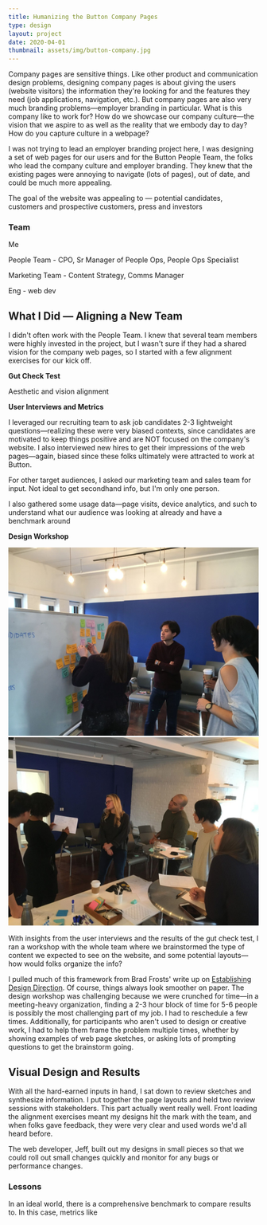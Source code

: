 ```yaml
---
title: Humanizing the Button Company Pages
type: design
layout: project
date: 2020-04-01
thumbnail: assets/img/button-company.jpg
---
```


Company pages are sensitive things. Like other product and communication design problems, designing company pages is about giving the users (website visitors) the information they're looking for and the features they need (job applications, navigation, etc.). But company pages are also very much branding problems—employer branding in particular. What is this company like to work for? How do we showcase our company culture—the vision that we aspire to as well as the reality that we embody day to day? How do you capture culture in a webpage?

I was not trying to lead an employer branding project here, I was designing a set of web pages for our users and for the Button People Team, the folks who lead the company culture and employer branding. They knew that the existing pages were annoying to navigate (lots of pages), out of date, and could be much more appealing.

The goal of the website was appealing to — potential candidates, customers and prospective customers, press and investors

### Team

Me

People Team - CPO, Sr Manager of People Ops, People Ops Specialist

Marketing Team - Content Strategy, Comms Manager

Eng - web dev

## What I Did — Aligning a New Team

I didn't often work with the People Team. I knew that several team members were highly invested in the project, but I wasn't sure if they had a shared vision for the company web pages, so I started with a few alignment exercises for our kick off.

**Gut Check Test** 

Aesthetic and vision alignment

**User Interviews and Metrics**

I leveraged our recruiting team to ask job candidates 2-3 lightweight questions—realizing these were very biased contexts, since candidates are motivated to keep things positive and are NOT focused on the company's website. I also interviewed new hires to get their impressions of the web pages—again, biased since these folks ultimately were attracted to work at Button.

For other target audiences, I asked our marketing team and sales team for input. Not ideal to get secondhand info, but I'm only one person.

I also gathered some usage data—page visits, device analytics, and such to understand what our audience was looking at already and have a benchmark around 

**Design Workshop**

![Grouping website content during a design workshop](/assets/img/button-company-1.jpeg)![Sharing design sketches during a design workshop](/assets/img/button-company-2.jpeg)

With insights from the user interviews and the results of the gut check test, I ran a workshop with the whole team where we brainstormed the type of content we expected to see on the website, and some potential layouts—how would folks organize the info?

I pulled much of this framework from Brad Frosts' write up on [Establishing Design Direction](https://bradfrost.com/blog/post/establishing-design-direction/). Of course, things always look smoother on paper. The design workshop was challenging because we were crunched for time—in a meeting-heavy organization, finding a 2-3 hour block of time for 5-6 people is possibly the most challenging part of my job. I had to reschedule a few times. Additionally, for participants who aren't used to design or creative work, I had to help them frame the problem multiple times, whether by showing examples of web page sketches, or asking lots of prompting questions to get the brainstorm going.

## Visual Design and Results

With all the hard-earned inputs in hand, I sat down to review sketches and synthesize information. I put together the page layouts and held two review sessions with stakeholders. This part actually went really well. Front loading the alignment exercises meant my designs hit the mark with the team, and when folks gave feedback, they were very clear and used words we'd all heard before.

The web developer, Jeff, built out my designs in small pieces so that we could roll out small changes quickly and monitor for any bugs or performance changes.

### Lessons

In an ideal world, there is a comprehensive benchmark to compare results to. In this case, metrics like